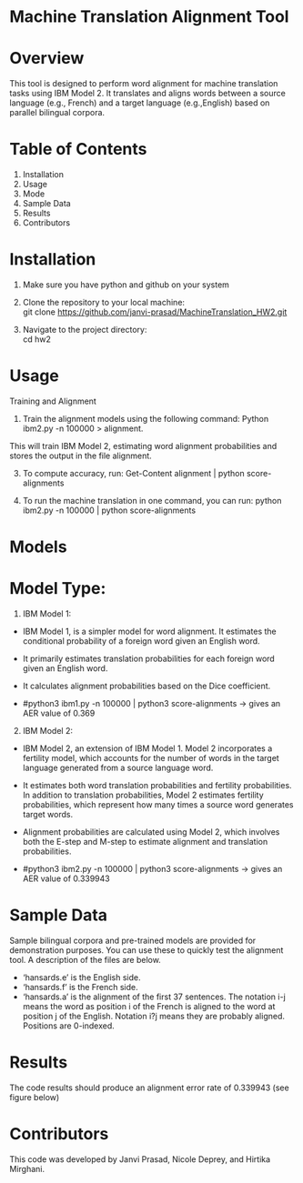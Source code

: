 

# Machine Translation Alignment Tool
# Overview
This tool is designed to perform word alignment for machine translation tasks using IBM Model 2. It translates and aligns words between a source language (e.g., French) and a target language (e.g.,English) based on parallel bilingual corpora.


# Table of Contents
1. Installation
2. Usage
3. Mode
4. Sample Data
5. Results
6. Contributors


# Installation
1. Make sure you have python and github on your system


2. Clone the repository to your local machine:  
git clone https://github.com/janvi-prasad/MachineTranslation_HW2.git


3. Navigate to the project directory:  
cd hw2




# Usage
Training and Alignment


1. Train the alignment models using the following command:
Python ibm2.py -n 100000 > alignment.

This will train IBM Model 2, estimating word alignment probabilities and stores the output in the file alignment.


3. To compute accuracy, run:
Get-Content alignment | python score-alignments 


4. To run the machine translation in one command, you can run: 
python ibm2.py -n 100000 | python score-alignments 

# Models
# Model Type: 


1. IBM Model 1: 
* IBM Model 1, is a simpler model for word alignment. It estimates the conditional probability of a foreign word given an English word. 
* It primarily estimates translation probabilities for each foreign word given an English word. 
* It calculates alignment probabilities based on the Dice coefficient.


* #python3 ibm1.py -n 100000 | python3 score-alignments -> gives an AER value of 0.369




2. IBM Model 2: 
* IBM Model 2, an extension of IBM Model 1. Model 2 incorporates a fertility model, which accounts for the number of words in the target language generated from a source language word. 
* It estimates both word translation probabilities and fertility probabilities. In addition to translation probabilities, Model 2 estimates fertility probabilities, which represent how many times a source word generates target words. 
* Alignment probabilities are calculated using Model 2, which involves both the E-step and M-step to estimate alignment and translation probabilities.


* #python3 ibm2.py -n 100000 | python3 score-alignments -> gives an AER value of 0.339943




# Sample Data
Sample bilingual corpora and pre-trained models are provided for demonstration purposes. You can use these to quickly test the alignment tool. A description of the files are below.


* ‘hansards.e’ is the English side.
* ‘hansards.f’ is the French side.
* ‘hansards.a’ is the alignment of the first 37 sentences. The notation i-j means the word as position i of the French is aligned to the word at position j of the English. Notation i?j means they are probably aligned. Positions are 0-indexed.


# Results
The code results should produce an alignment error rate of 0.339943 (see figure below)


  



# Contributors
This code was developed by Janvi Prasad, Nicole Deprey, and Hirtika Mirghani.
